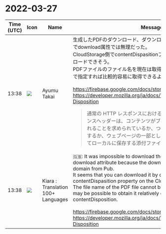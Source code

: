 # 2022-03-27

|Time (UTC)|Icon|Name|Message|
|---|---|---|---|
|13:38|![](https://avatars.slack-edge.com/2021-11-13/2734732574129_8d1b9fea40457c8d0a44_72.png)|Ayumu Takai|生成したPDFのダウンロード、ダウンロード元がPubと別ドメインなのでdownload属性では無理だった。<br>CloudStorage側でcontentDispasitionプロパティを変更すればダウンロードできそう。<br>PDFファイルのファイル名を現在は取得できないがcontentDispositionで指定すれば比較的容易に取得できるようになるかもしれない。<br><br><https://firebase.google.com/docs/storage/web/file-metadata?hl=ja><br><https://developer.mozilla.org/ja/docs/Web/HTTP/Headers/Content-Disposition><br><blockquote>通常の HTTP レスポンスにおける Content-Disposition レスポンスヘッダーは、コンテンツがブラウザーでインラインで表示されることを求められているか、つまり、ウェブページとして表示するか、ウェブページの一部として表示するか、ダウンロードしてローカルに保存する添付ファイルとするかを示します。</blockquote>|
|13:38|![](https://avatars.slack-edge.com/2021-08-02/2324149410423_2aa7423c4133ecb9f168_72.png)|Kiara : Translation 100+ Languages|🇬🇧: It was impossible to download the generated PDF with the download attribute because the download source is a different domain from Pub.<br>It seems that you can download it by changing the contentDispasition property on the Cloud Storage side.<br>The file name of the PDF file cannot be obtained at present, but it may be possible to obtain it relatively easily by specifying it with contentDisposition.<br><br><https://firebase.google.com/docs/storage/web/file-metadata?hl=ja><br><https://developer.mozilla.org/ja/docs/Web/HTTP/Headers/Content-Disposition>|
